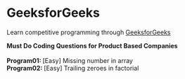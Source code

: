 # GeeksforGeeks
Learn competitive programming through [GeeksforGeeks](https://www.geeksforgeeks.org/must-do-coding-questions-for-product-based-companies/?ref=ghm)

<b> Must Do Coding Questions for Product Based Companies </b>
<br/>
<br/> <b> Program01: </b> [Easy] Missing number in array
<br/> <b> Program02: </b> [Easy] Trailing zeroes in factorial 
